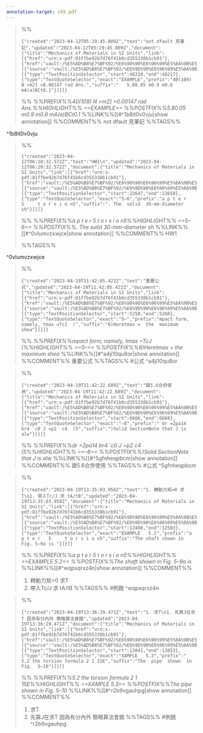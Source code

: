 ```yaml
---
annotation-target: ch5.pdf
---
```



>%%
>```annotation-json
>{"created":"2023-04-12T05:29:45.809Z","text":"not dfault 見筆記","updated":"2023-04-12T05:29:45.809Z","document":{"title":"Mechanics of Materials in SI Units","link":[{"href":"urn:x-pdf:81ffbe92b7d76f41b6cd355338b1cb91"},{"href":"vault:/%E5%AD%B8%E7%BF%92/%E6%9D%90%E6%96%99%E5%8A%9B%E5%AD%B8/ch5.pdf"}],"documentFingerprint":"81ffbe92b7d76f41b6cd355338b1cb91"},"uri":"vault:/%E5%AD%B8%E7%BF%92/%E6%9D%90%E6%96%99%E5%8A%9B%E5%AD%B8/ch5.pdf","target":[{"source":"vault:/%E5%AD%B8%E7%BF%92/%E6%9D%90%E6%96%99%E5%8A%9B%E5%AD%B8/ch5.pdf","selector":[{"type":"TextPositionSelector","start":48210,"end":48217},{"type":"TextQuoteSelector","exact":"EXAMPLE","prefix":"40(109) N >m2] =0.00147 rad Ans.","suffix":"   5.80.05 m0.9 m0.6 mA(a)BCt0.1"}]}]}
>```
>%%
>*%%PREFIX%%40(109) N >m2] =0.00147 rad Ans.%%HIGHLIGHT%% ==EXAMPLE== %%POSTFIX%%5.80.05 m0.9 m0.6 mA(a)BCt0.1*
>%%LINK%%[[#^1b8it0v0vju|show annotation]]
>%%COMMENT%%
>not dfault 見筆記
>%%TAGS%%
>
^1b8it0v0vju


>%%
>```annotation-json
>{"created":"2023-04-12T06:20:32.572Z","text":"HW1\n","updated":"2023-04-12T06:20:32.572Z","document":{"title":"Mechanics of Materials in SI Units","link":[{"href":"urn:x-pdf:81ffbe92b7d76f41b6cd355338b1cb91"},{"href":"vault:/%E5%AD%B8%E7%BF%92/%E6%9D%90%E6%96%99%E5%8A%9B%E5%AD%B8/ch5.pdf"}],"documentFingerprint":"81ffbe92b7d76f41b6cd355338b1cb91"},"uri":"vault:/%E5%AD%B8%E7%BF%92/%E6%9D%90%E6%96%99%E5%8A%9B%E5%AD%B8/ch5.pdf","target":[{"source":"vault:/%E5%AD%B8%E7%BF%92/%E6%9D%90%E6%96%99%E5%8A%9B%E5%AD%B8/ch5.pdf","selector":[{"type":"TextPositionSelector","start":22647,"end":22650},{"type":"TextQuoteSelector","exact":"5–6","prefix":"a p t e r   5     t o r s i o n5","suffix":". The  solid  30-mm-diameter  sh"}]}]}
>```
>%%
>*%%PREFIX%%a p t e r   5     t o r s i o n5%%HIGHLIGHT%% ==5–6== %%POSTFIX%%. The  solid  30-mm-diameter  sh*
>%%LINK%%[[#^0vlumvzxwjce|show annotation]]
>%%COMMENT%%
>HW1
>
>%%TAGS%%
>
^0vlumvzxwjce


>%%
>```annotation-json
>{"created":"2023-04-19T11:42:05.422Z","text":"重要公式","updated":"2023-04-19T11:42:05.422Z","document":{"title":"Mechanics of Materials in SI Units","link":[{"href":"urn:x-pdf:81ffbe92b7d76f41b6cd355338b1cb91"},{"href":"vault:/%E5%AD%B8%E7%BF%92/%E6%9D%90%E6%96%99%E5%8A%9B%E5%AD%B8/ch5.pdf"}],"documentFingerprint":"81ffbe92b7d76f41b6cd355338b1cb91"},"uri":"vault:/%E5%AD%B8%E7%BF%92/%E6%9D%90%E6%96%99%E5%8A%9B%E5%AD%B8/ch5.pdf","target":[{"source":"vault:/%E5%AD%B8%E7%BF%92/%E6%9D%90%E6%96%99%E5%8A%9B%E5%AD%B8/ch5.pdf","selector":[{"type":"TextPositionSelector","start":5258,"end":5260},{"type":"TextQuoteSelector","exact":"5–","prefix":"mpact form, namely, tmax =TcJ  (","suffix":"6)Heretmax =  the  maximum  shea"}]}]}
>```
>%%
>*%%PREFIX%%mpact form, namely, tmax =TcJ  (%%HIGHLIGHT%% ==5–== %%POSTFIX%%6)Heretmax =  the  maximum  shea*
>%%LINK%%[[#^a4ji10qu8or|show annotation]]
>%%COMMENT%%
>重要公式
>%%TAGS%%
>#公式
^a4ji10qu8or


>%%
>```annotation-json
>{"created":"2023-04-19T11:42:22.689Z","text":"跟5.6合併使用","updated":"2023-04-19T11:42:22.689Z","document":{"title":"Mechanics of Materials in SI Units","link":[{"href":"urn:x-pdf:81ffbe92b7d76f41b6cd355338b1cb91"},{"href":"vault:/%E5%AD%B8%E7%BF%92/%E6%9D%90%E6%96%99%E5%8A%9B%E5%AD%B8/ch5.pdf"}],"documentFingerprint":"81ffbe92b7d76f41b6cd355338b1cb91"},"uri":"vault:/%E5%AD%B8%E7%BF%92/%E6%9D%90%E6%96%99%E5%8A%9B%E5%AD%B8/ch5.pdf","target":[{"source":"vault:/%E5%AD%B8%E7%BF%92/%E6%9D%90%E6%96%99%E5%8A%9B%E5%AD%B8/ch5.pdf","selector":[{"type":"TextPositionSelector","start":6666,"end":6668},{"type":"TextQuoteSelector","exact":"–8","prefix":" dr =2pa14 br4 `c0 J =p2  c4  (5","suffix":")Solid SectionNote that J is alw"}]}]}
>```
>%%
>*%%PREFIX%%dr =2pa14 br4 `c0 J =p2  c4  (5%%HIGHLIGHT%% ==–8== %%POSTFIX%%)Solid SectionNote that J is alw*
>%%LINK%%[[#^5gfnheqpbcm|show annotation]]
>%%COMMENT%%
>跟5.6合併使用
>%%TAGS%%
>#公式
^5gfnheqpbcm


>%%
>```annotation-json
>{"created":"2023-04-19T13:35:03.958Z","text":"1. 轉動力矩=0 求T\n1. 帶入Tc/J 求 tA/tB","updated":"2023-04-19T13:35:03.958Z","document":{"title":"Mechanics of Materials in SI Units","link":[{"href":"urn:x-pdf:81ffbe92b7d76f41b6cd355338b1cb91"},{"href":"vault:/%E5%AD%B8%E7%BF%92/%E6%9D%90%E6%96%99%E5%8A%9B%E5%AD%B8/ch5.pdf"}],"documentFingerprint":"81ffbe92b7d76f41b6cd355338b1cb91"},"uri":"vault:/%E5%AD%B8%E7%BF%92/%E6%9D%90%E6%96%99%E5%8A%9B%E5%AD%B8/ch5.pdf","target":[{"source":"vault:/%E5%AD%B8%E7%BF%92/%E6%9D%90%E6%96%99%E5%8A%9B%E5%AD%B8/ch5.pdf","selector":[{"type":"TextPositionSelector","start":12490,"end":12503},{"type":"TextQuoteSelector","exact":"EXAMPLE   5.2","prefix":"a p t e r   5     t o r s i o n5","suffix":"The shaft shown in Fig. 5–9a is "}]}]}
>```
>%%
>*%%PREFIX%%a p t e r   5     t o r s i o n5%%HIGHLIGHT%% ==EXAMPLE   5.2== %%POSTFIX%%The shaft shown in Fig. 5–9a is*
>%%LINK%%[[#^wqpsqrxz4n|show annotation]]
>%%COMMENT%%
>1. 轉動力矩=0 求T
>1. 帶入Tc/J 求 tA/tB
>%%TAGS%%
>#例題
^wqpsqrxz4n


>%%
>```annotation-json
>{"created":"2023-04-19T13:36:29.471Z","text":"1. 求T\n1. 先算J在求T 因為有分內外 簡略算法會錯","updated":"2023-04-19T13:36:29.471Z","document":{"title":"Mechanics of Materials in SI Units","link":[{"href":"urn:x-pdf:81ffbe92b7d76f41b6cd355338b1cb91"},{"href":"vault:/%E5%AD%B8%E7%BF%92/%E6%9D%90%E6%96%99%E5%8A%9B%E5%AD%B8/ch5.pdf"}],"documentFingerprint":"81ffbe92b7d76f41b6cd355338b1cb91"},"uri":"vault:/%E5%AD%B8%E7%BF%92/%E6%9D%90%E6%96%99%E5%8A%9B%E5%AD%B8/ch5.pdf","target":[{"source":"vault:/%E5%AD%B8%E7%BF%92/%E6%9D%90%E6%96%99%E5%8A%9B%E5%AD%B8/ch5.pdf","selector":[{"type":"TextPositionSelector","start":13841,"end":13853},{"type":"TextQuoteSelector","exact":"XAMPLE   5.3","prefix":" 5.2 the torsion formula 2 1 15E","suffix":"The  pipe  shown  in  Fig.  5–10"}]}]}
>```
>%%
>*%%PREFIX%%5.2 the torsion formula 2 1 15E%%HIGHLIGHT%% ==XAMPLE   5.3== %%POSTFIX%%The  pipe  shown  in  Fig.  5–10*
>%%LINK%%[[#^r2b9vgauhpg|show annotation]]
>%%COMMENT%%
>1. 求T
>1. 先算J在求T 因為有分內外 簡略算法會錯
>%%TAGS%%
>#例題
^r2b9vgauhpg
